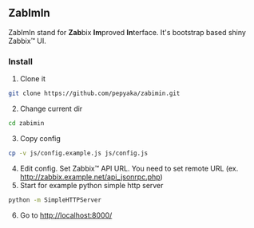## ZabImIn

ZabImIn stand for **Zab**bix **Im**proved **In**terface.
It's bootstrap based shiny Zabbix™ UI.

### Install
1. Clone it
```bash
git clone https://github.com/pepyaka/zabimin.git
```
2. Change current dir
```bash
cd zabimin
```
3. Copy config
```bash
cp -v js/config.example.js js/config.js
```
4. Edit config. Set Zabbix™ API URL. You need to set remote URL (ex. http://zabbix.example.net/api_jsonrpc.php)
5. Start for example python simple http server
```bash
python -m SimpleHTTPServer
```
6. Go to [http://localhost:8000/](http://localhost:8000/)


